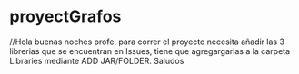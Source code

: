# proyectGrafos
//Hola buenas noches profe, para correr el proyecto necesita añadir las 3 librerias que se encuentran en Issues, tiene que agregargarlas a la carpeta Libraries mediante ADD JAR/FOLDER. Saludos
